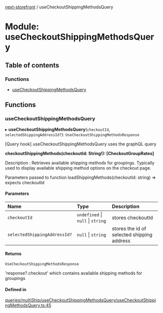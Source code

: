 [next-storefront](../README.md) / useCheckoutShippingMethodsQuery

# Module: useCheckoutShippingMethodsQuery

## Table of contents

### Functions

- [useCheckoutShippingMethodsQuery](useCheckoutShippingMethodsQuery.md#usecheckoutshippingmethodsquery)

## Functions

### useCheckoutShippingMethodsQuery

▸ **useCheckoutShippingMethodsQuery**(`checkoutId`, `selectedShippingAddressId?`): `UseCheckoutShippingMethodsResponse`

[Query hook] useCheckoutShippingMethodsQuery uses the graphQL query

<b>checkoutShippingMethods(checkoutId: String!): [CheckoutGroupRates]</b>

Description : Retrieves available shipping methods for groupings. Typically used to display available shipping method options on the checkout page.

Parameters passed to function loadShippingMethods(checkoutId: string) => expects checkoutId

#### Parameters

| Name                         | Type                              | Description                                |
| :--------------------------- | :-------------------------------- | :----------------------------------------- |
| `checkoutId`                 | `undefined` \| `null` \| `string` | stores checkoutId                          |
| `selectedShippingAddressId?` | `null` \| `string`                | stores the id of selected shipping address |

#### Returns

`UseCheckoutShippingMethodsResponse`

'response?.checkout' which contains available shipping methods for groupings

#### Defined in

[queries/multiShip/useCheckoutShippingMethodsQuery/useCheckoutShippingMethodsQuery.ts:45](https://github.com/KiboSoftware/nextjs-storefront/blob/561a164/hooks/queries/multiShip/useCheckoutShippingMethodsQuery/useCheckoutShippingMethodsQuery.ts#L45)
